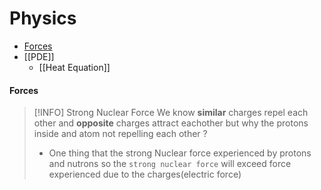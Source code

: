 # Physics
- [Forces](#forces)
- [[PDE]]
	- [[Heat Equation]]
#### Forces


> [!INFO] Strong Nuclear Force
> We know **similar** charges repel each other and **opposite** charges attract eachother but  why the protons inside and atom not repelling each other ? 
> - One thing that the strong Nuclear force experienced by protons and nutrons so the `strong nuclear force` will exceed force experienced due to the charges(electric force)


